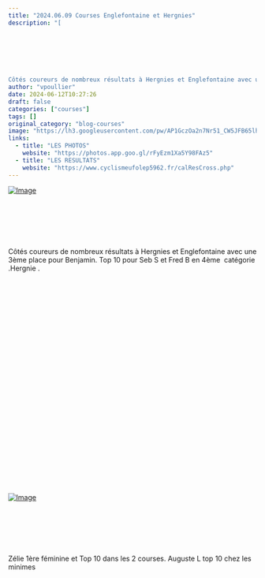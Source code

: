 ```yaml
---
title: "2024.06.09 Courses Englefontaine et Hergnies"
description: "[

 

 

 

Côtés coureurs de nombreux résultats à Hergnies et Englefontaine avec une 3ème place pour Benjamin. Top 10 pour Seb S et Fred B en 4ème  catégorie .Hergnie ."
author: "vpoullier"
date: 2024-06-12T10:27:26
draft: false
categories: ["courses"]
tags: []
original_category: "blog-courses"
image: "https://lh3.googleusercontent.com/pw/AP1GczOa2n7Nr51_CW5JFB65lhMrP8E2CiW8e8Ojic9iFJYA2quguHyjmj7clt9AhZk3eAWTUMQN31xo548f8CRDo1rf1sg-FTKJLkbkCkp8f9mVYThuvQBZZ1yBpoC1ZfpPVh5JMxu4sppiA677oNrGw8B2LA=w709-h945-s-no-gm?authuser=0"
links:
  - title: "LES PHOTOS"
    website: "https://photos.app.goo.gl/rFyEzm1Xa5Y98FAz5"
  - title: "LES RESULTATS"
    website: "https://www.cyclismeufolep5962.fr/calResCross.php"
---
```


[![Image](https://lh3.googleusercontent.com/pw/AP1GczOa2n7Nr51_CW5JFB65lhMrP8E2CiW8e8Ojic9iFJYA2quguHyjmj7clt9AhZk3eAWTUMQN31xo548f8CRDo1rf1sg-FTKJLkbkCkp8f9mVYThuvQBZZ1yBpoC1ZfpPVh5JMxu4sppiA677oNrGw8B2LA=w709-h945-s-no-gm?authuser=0)](https://lh3.googleusercontent.com/pw/AP1GczOa2n7Nr51_CW5JFB65lhMrP8E2CiW8e8Ojic9iFJYA2quguHyjmj7clt9AhZk3eAWTUMQN31xo548f8CRDo1rf1sg-FTKJLkbkCkp8f9mVYThuvQBZZ1yBpoC1ZfpPVh5JMxu4sppiA677oNrGw8B2LA=w709-h945-s-no-gm?authuser=0)

&nbsp;

&nbsp;

&nbsp;

Côtés coureurs de nombreux résultats à Hergnies et Englefontaine avec une 3ème place pour Benjamin. Top 10 pour Seb S et Fred B en 4ème &nbsp;catégorie .Hergnie .

<!--more-->

&nbsp;

&nbsp;

&nbsp;

&nbsp;

&nbsp;

&nbsp;

&nbsp;

&nbsp;

&nbsp;

&nbsp;

&nbsp;

&nbsp;

&nbsp;

&nbsp;

[![Image](https://lh3.googleusercontent.com/pw/AP1GczNwPJeQHAa_cuJTpBkh2mAly50Tu4_V0IETO0BO2G40uIvN9K3gf5wYm2bGx6E0LrpHHHaCuZ_XTJWJJ4VnTepu0l16FM_KgOuQdOaqRQC2UfREU4F0Mle9UH7aDxHYFHexM0zTYKJdyIk2_IxLhO_RLA=w709-h945-s-no-gm?authuser=0)](https://lh3.googleusercontent.com/pw/AP1GczNwPJeQHAa_cuJTpBkh2mAly50Tu4_V0IETO0BO2G40uIvN9K3gf5wYm2bGx6E0LrpHHHaCuZ_XTJWJJ4VnTepu0l16FM_KgOuQdOaqRQC2UfREU4F0Mle9UH7aDxHYFHexM0zTYKJdyIk2_IxLhO_RLA=w709-h945-s-no-gm?authuser=0) 

&nbsp;

&nbsp;

&nbsp;

Zélie 1ère féminine et Top 10 dans les 2 courses. Auguste L top 10 chez les minimes